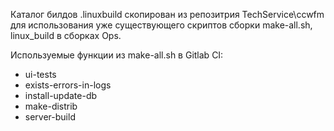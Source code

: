 Каталог билдов .linuxbuild скопирован из репозитрия TechService\ccwfm для использования уже существующего скриптов сборки make-all.sh, linux_build в сборках Ops.

Используемые функции из make-all.sh в Gitlab CI:
- ui-tests
- exists-errors-in-logs
- install-update-db
- make-distrib
- server-build